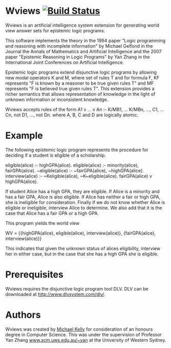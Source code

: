 Wviews [![Build Status](https://travis-ci.org/galactose/wviews.svg?branch=master)](https://travis-ci.org/galactose/wviews)
=======
Wviews is an artificial intelligence system extension for generating world view answer sets for epistemic logic programs.

This software implements the theory in the 1994 paper "Logic programming and reasoning with incomplete information" by Michael Gelfond in the Journal the Annals of Mathematics and Artificial Intelligence and the 2007 paper "Epistemic Reasoning in Logic Programs" by Yan Zhang in the International Joint Conferences on Artificial Intelligence. 

Epistemic logic programs extend disjunctive logic programs by allowing new modal operators K and M, where set of rules T and for formula F, KF represents "F is known by a reasoner to be true given rules T" and MF represents "F is believed true given rules T". This extension provides a richer semantics that allows representation of knowledge in the light of unknown information or inconsistent knowledge.

Wviews accepts rules of the form
A1 v ... v An :- K/MB1, ... K/MBn, ..., C1, ... Cn, not D1, ..., not Dn.
where A, B, C and D are logically atomic.

Example
=======

The following epistemic logic program represents the procedure for deciding if a student is eligible of a scholarship.

eligible(alice) :- highGPA(alice).
eligible(alice) :- minority(alice), fairGPA(alice).
~eligible(alice) :- ~fairGPA(alice), ~highGPA(alice).
interview(alice) :- ~Keligible(alice), ~K~eligible(alice).
fairGPA(alice) v highGPA(alice).

If student Alice has a high GPA, they are eligible. If Alice is a minority and has a fair GPA, Alice is also eligible. If Alice has neither a fair or high GPA, she is ineligible for consideration. Finally if we do not know whether Alice is eligible or ineligible, interview Alice to determine. We also add that it is the case that Alice has a fair GPA or a high GPA.

This program yields the world view

WV = {{highGPA(alice), eligible(alice), interview(alice)}, {fairGPA(alice), interview(alice)}}

This indicates that given the unknown status of alices eligibility, interview her in either case, but in the case that she has a high GPA she is eligible.

Prerequisites
=======
Wviews requires the disjunctive logic program tool DLV. DLV can be downloaded at http://www.dlvsystem.com/dlv/.

Authors
=======
Wviews was created by [Michael Kelly](https://github.com/galactose) for consideration of an honours degree in Computer Science. This was under the supervision of Professor Yan Zhang www.scm.uws.edu.au/~yan at the University of Western Sydney.
